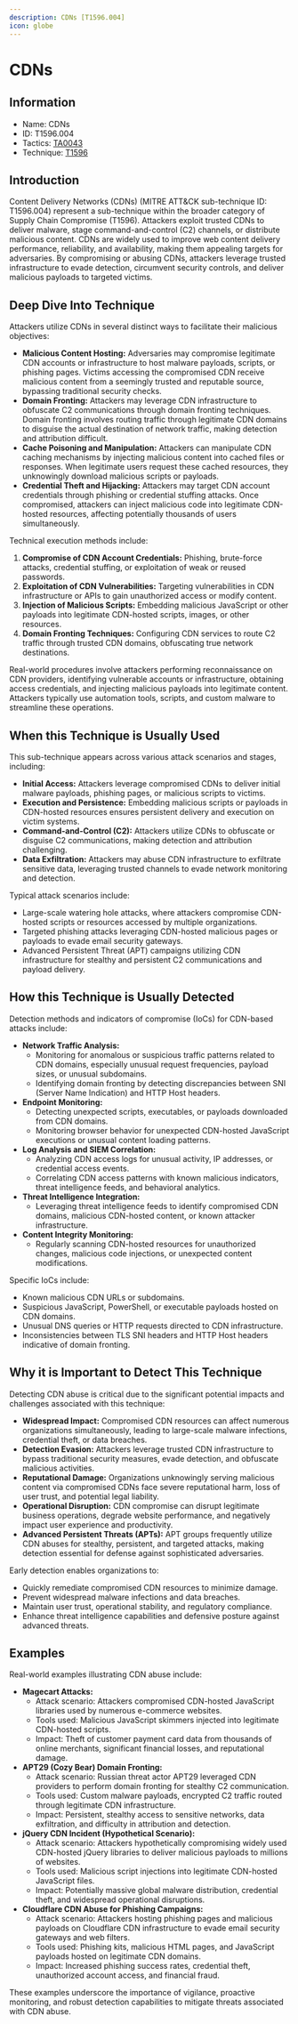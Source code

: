 ```yaml
---
description: CDNs [T1596.004]
icon: globe
---
```


# CDNs

## Information

* Name: CDNs
* ID: T1596.004
* Tactics: [TA0043](../)
* Technique: [T1596](./)

## Introduction

Content Delivery Networks (CDNs) (MITRE ATT\&CK sub-technique ID: T1596.004) represent a sub-technique within the broader category of Supply Chain Compromise (T1596). Attackers exploit trusted CDNs to deliver malware, stage command-and-control (C2) channels, or distribute malicious content. CDNs are widely used to improve web content delivery performance, reliability, and availability, making them appealing targets for adversaries. By compromising or abusing CDNs, attackers leverage trusted infrastructure to evade detection, circumvent security controls, and deliver malicious payloads to targeted victims.

## Deep Dive Into Technique

Attackers utilize CDNs in several distinct ways to facilitate their malicious objectives:

* **Malicious Content Hosting:** Adversaries may compromise legitimate CDN accounts or infrastructure to host malware payloads, scripts, or phishing pages. Victims accessing the compromised CDN receive malicious content from a seemingly trusted and reputable source, bypassing traditional security checks.
* **Domain Fronting:** Attackers may leverage CDN infrastructure to obfuscate C2 communications through domain fronting techniques. Domain fronting involves routing traffic through legitimate CDN domains to disguise the actual destination of network traffic, making detection and attribution difficult.
* **Cache Poisoning and Manipulation:** Attackers can manipulate CDN caching mechanisms by injecting malicious content into cached files or responses. When legitimate users request these cached resources, they unknowingly download malicious scripts or payloads.
* **Credential Theft and Hijacking:** Attackers may target CDN account credentials through phishing or credential stuffing attacks. Once compromised, attackers can inject malicious code into legitimate CDN-hosted resources, affecting potentially thousands of users simultaneously.

Technical execution methods include:

1. **Compromise of CDN Account Credentials:** Phishing, brute-force attacks, credential stuffing, or exploitation of weak or reused passwords.
2. **Exploitation of CDN Vulnerabilities:** Targeting vulnerabilities in CDN infrastructure or APIs to gain unauthorized access or modify content.
3. **Injection of Malicious Scripts:** Embedding malicious JavaScript or other payloads into legitimate CDN-hosted scripts, images, or other resources.
4. **Domain Fronting Techniques:** Configuring CDN services to route C2 traffic through trusted CDN domains, obfuscating true network destinations.

Real-world procedures involve attackers performing reconnaissance on CDN providers, identifying vulnerable accounts or infrastructure, obtaining access credentials, and injecting malicious payloads into legitimate content. Attackers typically use automation tools, scripts, and custom malware to streamline these operations.

## When this Technique is Usually Used

This sub-technique appears across various attack scenarios and stages, including:

* **Initial Access:** Attackers leverage compromised CDNs to deliver initial malware payloads, phishing pages, or malicious scripts to victims.
* **Execution and Persistence:** Embedding malicious scripts or payloads in CDN-hosted resources ensures persistent delivery and execution on victim systems.
* **Command-and-Control (C2):** Attackers utilize CDNs to obfuscate or disguise C2 communications, making detection and attribution challenging.
* **Data Exfiltration:** Attackers may abuse CDN infrastructure to exfiltrate sensitive data, leveraging trusted channels to evade network monitoring and detection.

Typical attack scenarios include:

* Large-scale watering hole attacks, where attackers compromise CDN-hosted scripts or resources accessed by multiple organizations.
* Targeted phishing attacks leveraging CDN-hosted malicious pages or payloads to evade email security gateways.
* Advanced Persistent Threat (APT) campaigns utilizing CDN infrastructure for stealthy and persistent C2 communications and payload delivery.

## How this Technique is Usually Detected

Detection methods and indicators of compromise (IoCs) for CDN-based attacks include:

* **Network Traffic Analysis:**
  * Monitoring for anomalous or suspicious traffic patterns related to CDN domains, especially unusual request frequencies, payload sizes, or unusual subdomains.
  * Identifying domain fronting by detecting discrepancies between SNI (Server Name Indication) and HTTP Host headers.
* **Endpoint Monitoring:**
  * Detecting unexpected scripts, executables, or payloads downloaded from CDN domains.
  * Monitoring browser behavior for unexpected CDN-hosted JavaScript executions or unusual content loading patterns.
* **Log Analysis and SIEM Correlation:**
  * Analyzing CDN access logs for unusual activity, IP addresses, or credential access events.
  * Correlating CDN access patterns with known malicious indicators, threat intelligence feeds, and behavioral analytics.
* **Threat Intelligence Integration:**
  * Leveraging threat intelligence feeds to identify compromised CDN domains, malicious CDN-hosted content, or known attacker infrastructure.
* **Content Integrity Monitoring:**
  * Regularly scanning CDN-hosted resources for unauthorized changes, malicious code injections, or unexpected content modifications.

Specific IoCs include:

* Known malicious CDN URLs or subdomains.
* Suspicious JavaScript, PowerShell, or executable payloads hosted on CDN domains.
* Unusual DNS queries or HTTP requests directed to CDN infrastructure.
* Inconsistencies between TLS SNI headers and HTTP Host headers indicative of domain fronting.

## Why it is Important to Detect This Technique

Detecting CDN abuse is critical due to the significant potential impacts and challenges associated with this technique:

* **Widespread Impact:** Compromised CDN resources can affect numerous organizations simultaneously, leading to large-scale malware infections, credential theft, or data breaches.
* **Detection Evasion:** Attackers leverage trusted CDN infrastructure to bypass traditional security measures, evade detection, and obfuscate malicious activities.
* **Reputational Damage:** Organizations unknowingly serving malicious content via compromised CDNs face severe reputational harm, loss of user trust, and potential legal liability.
* **Operational Disruption:** CDN compromise can disrupt legitimate business operations, degrade website performance, and negatively impact user experience and productivity.
* **Advanced Persistent Threats (APTs):** APT groups frequently utilize CDN abuses for stealthy, persistent, and targeted attacks, making detection essential for defense against sophisticated adversaries.

Early detection enables organizations to:

* Quickly remediate compromised CDN resources to minimize damage.
* Prevent widespread malware infections and data breaches.
* Maintain user trust, operational stability, and regulatory compliance.
* Enhance threat intelligence capabilities and defensive posture against advanced threats.

## Examples

Real-world examples illustrating CDN abuse include:

* **Magecart Attacks:**
  * Attack scenario: Attackers compromised CDN-hosted JavaScript libraries used by numerous e-commerce websites.
  * Tools used: Malicious JavaScript skimmers injected into legitimate CDN-hosted scripts.
  * Impact: Theft of customer payment card data from thousands of online merchants, significant financial losses, and reputational damage.
* **APT29 (Cozy Bear) Domain Fronting:**
  * Attack scenario: Russian threat actor APT29 leveraged CDN providers to perform domain fronting for stealthy C2 communication.
  * Tools used: Custom malware payloads, encrypted C2 traffic routed through legitimate CDN infrastructure.
  * Impact: Persistent, stealthy access to sensitive networks, data exfiltration, and difficulty in attribution and detection.
* **jQuery CDN Incident (Hypothetical Scenario):**
  * Attack scenario: Attackers hypothetically compromising widely used CDN-hosted jQuery libraries to deliver malicious payloads to millions of websites.
  * Tools used: Malicious script injections into legitimate CDN-hosted JavaScript files.
  * Impact: Potentially massive global malware distribution, credential theft, and widespread operational disruptions.
* **Cloudflare CDN Abuse for Phishing Campaigns:**
  * Attack scenario: Attackers hosting phishing pages and malicious payloads on Cloudflare CDN infrastructure to evade email security gateways and web filters.
  * Tools used: Phishing kits, malicious HTML pages, and JavaScript payloads hosted on legitimate CDN domains.
  * Impact: Increased phishing success rates, credential theft, unauthorized account access, and financial fraud.

These examples underscore the importance of vigilance, proactive monitoring, and robust detection capabilities to mitigate threats associated with CDN abuse.
